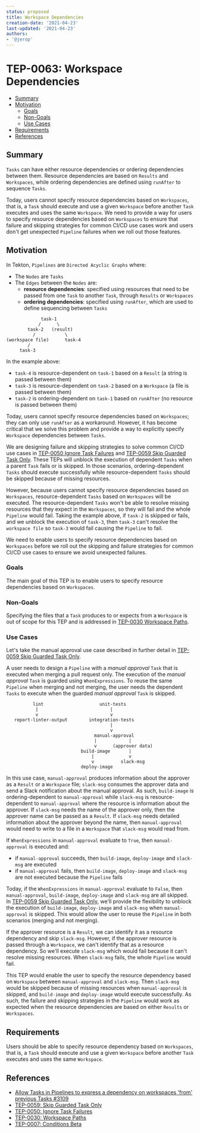 ```yaml
---
status: proposed
title: Workspace Dependencies
creation-date: '2021-04-23'
last-updated: '2021-04-23'
authors:
- '@jerop'
---
```


# TEP-0063: Workspace Dependencies

<!--
**Note:** When your TEP is complete, all of these comment blocks should be removed.

To get started with this template:

- [ ] **Fill out this file as best you can.**
  At minimum, you should fill in the "Summary", and "Motivation" sections.
  These should be easy if you've preflighted the idea of the TEP with the
  appropriate Working Group.
- [ ] **Create a PR for this TEP.**
  Assign it to people in the SIG that are sponsoring this process.
- [ ] **Merge early and iterate.**
  Avoid getting hung up on specific details and instead aim to get the goals of
  the TEP clarified and merged quickly.  The best way to do this is to just
  start with the high-level sections and fill out details incrementally in
  subsequent PRs.

Just because a TEP is merged does not mean it is complete or approved.  Any TEP
marked as a `proposed` is a working document and subject to change.  You can
denote sections that are under active debate as follows:

```
<<[UNRESOLVED optional short context or usernames ]>>
Stuff that is being argued.
<<[/UNRESOLVED]>>
```

When editing TEPS, aim for tightly-scoped, single-topic PRs to keep discussions
focused.  If you disagree with what is already in a document, open a new PR
with suggested changes.

If there are new details that belong in the TEP, edit the TEP.  Once a
feature has become "implemented", major changes should get new TEPs.

The canonical place for the latest set of instructions (and the likely source
of this file) is [here](/teps/NNNN-TEP-template/README.md).

-->

<!--
This is the title of your TEP.  Keep it short, simple, and descriptive.  A good
title can help communicate what the TEP is and should be considered as part of
any review.
-->

<!--
A table of contents is helpful for quickly jumping to sections of a TEP and for
highlighting any additional information provided beyond the standard TEP
template.

Ensure the TOC is wrapped with
  <code>&lt;!-- toc --&rt;&lt;!-- /toc --&rt;</code>
tags, and then generate with `hack/update-toc.sh`.
-->

<!-- toc -->
- [Summary](#summary)
- [Motivation](#motivation)
  - [Goals](#goals)
  - [Non-Goals](#non-goals)
  - [Use Cases](#use-cases)
- [Requirements](#requirements)
- [References](#references)
<!-- /toc -->

## Summary

<!--
This section is incredibly important for producing high quality user-focused
documentation such as release notes or a development roadmap.  It should be
possible to collect this information before implementation begins in order to
avoid requiring implementors to split their attention between writing release
notes and implementing the feature itself.

A good summary is probably at least a paragraph in length.

Both in this section and below, follow the guidelines of the [documentation
style guide]. In particular, wrap lines to a reasonable length, to make it
easier for reviewers to cite specific portions, and to minimize diff churn on
updates.

[documentation style guide]: https://github.com/kubernetes/community/blob/master/contributors/guide/style-guide.md
-->

`Tasks` can have either resource dependencies or ordering dependencies between them. Resource dependencies are based on 
`Results` and `Workspaces`, while ordering dependencies are defined using `runAfter` to sequence `Tasks`. 

Today, users cannot specify resource dependencies based on `Workspaces`, that is, a `Task` should execute and use a 
given `Workspace` before another `Task` executes and uses the same `Workspace`. We need to provide a way for users to 
specify resource dependencies based on `Workspaces` to ensure that failure and skipping strategies for common CI/CD 
use cases work and users don't get unexpected `Pipeline` failures when we roll out those features.

## Motivation

<!--
This section is for explicitly listing the motivation, goals and non-goals of
this TEP.  Describe why the change is important and the benefits to users.  The
motivation section can optionally provide links to [experience reports][] to
demonstrate the interest in a TEP within the wider Tekton community.

[experience reports]: https://github.com/golang/go/wiki/ExperienceReports
-->

In Tekton, `Pipelines` are `Directed Acyclic Graphs` where:
- The `Nodes` are `Tasks`
- The `Edges` between the `Nodes` are:
  - **resource dependencies**: specified using resources that need to be passed from one `Task` to another 
    `Task`, through `Results` or `Workspaces`
  - **ordering dependencies**: specified using `runAfter`, which are used to define sequencing between `Tasks`


```        
             task-1
            /      \
        task-2   (result)
          /           \
(workspace file)      task-4
        /           
     task-3
```

In the example above:
  - `task-4` is resource-dependent on `task-1` based on a `Result` (a string is passed between them)
  - `task-3` is resource-dependent on `task-2` based on a `Workspace` (a file is passed between them)
  - `task-2` is ordering-dependent on `task-1` based on `runAfter` (no resource is passed between them)

Today, users cannot specify resource dependencies based on `Workspaces`; they can only use `runAfter` as a workaround. 
However, it has become critical that we solve this problem and provide a way to explicitly specify `Workspace`
dependencies between `Tasks`. 

We are designing failure and skipping strategies to solve common CI/CD use cases in 
[TEP-0050 Ignore Task Failures](https://github.com/tektoncd/community/blob/main/teps/0050-ignore-task-failures.md) and 
[TEP-0059 Skip Guarded Task Only](https://github.com/tektoncd/community/blob/main/teps/0059-skip-guarded-task-only.md). 
These TEPs will unblock the execution of dependent `Tasks` when a parent `Task` fails or is skipped. In those scenarios, 
ordering-dependent `Tasks` should execute successfully while resource-dependent `Tasks` should be skipped because of
missing resources. 

However, because users cannot specify resource dependencies based on `Workspaces`, resource-dependent 
`Tasks` based on `Workspaces` will be executed. The resource-dependent `Tasks` won't be able to resolve missing 
resources that they expect in the `Workspaces`, so they will fail and the whole `Pipeline` would fail. Taking the 
example above, if `task-2` is skipped or fails, and we unblock the execution of `task-3`, then `task-3` can't resolve 
the `workspace file` so `task-3` would fail causing the `Pipeline` to fail. 

We need to enable users to specify resource dependencies based on `Workspaces` before we roll out the skipping and 
failure strategies for common CI/CD use cases to ensure we avoid unexpected failures.  

### Goals

<!--
List the specific goals of the TEP.  What is it trying to achieve?  How will we
know that this has succeeded?
-->

The main goal of this TEP is to enable users to specify resource dependencies based on `Workspaces`. 

### Non-Goals

<!--
What is out of scope for this TEP?  Listing non-goals helps to focus discussion
and make progress.
-->

Specifying the files that a `Task` produces to or expects from a `Workspace` is out of scope for this TEP and is 
addressed in [TEP-0030 Workspace Paths](https://github.com/tektoncd/community/blob/main/teps/0030-workspace-paths.md).

### Use Cases

<!--
Describe the concrete improvement specific groups of users will see if the
Motivations in this doc result in a fix or feature.

Consider both the user's role (are they a Task author? Catalog Task user?
Cluster Admin? etc...) and experience (what workflows or actions are enhanced
if this problem is solved?).
-->

Let's take the manual approval use case described in further detail in [TEP-0059 Skip Guarded Task Only](https://github.com/tektoncd/community/blob/main/teps/0059-skip-guarded-task-only.md).

A user needs to design a `Pipeline` with a _manual approval_ `Task` that is executed when merging a pull request only. 
The execution of the _manual approval_ `Task` is guarded using `WhenExpressions`. To reuse the same `Pipeline` when 
merging and not merging, the user needs the dependent `Tasks` to execute when the guarded _manual approval_ `Task` is 
skipped.

```
          lint                     unit-tests
           |                           |
           v                           v
   report-linter-output        integration-tests
                                       |
                                       v
                                 manual-approval
                                 |            |
                                 v      (approver data)
                            build-image       |
                                |             v
                                v          slack-msg
                            deploy-image
```

In this use case, `manual-approval` produces information about the approver as a `Result` or a `Workspace` file; 
`slack-msg` consumes the approver data and send a Slack notification about the manual approval. As such, `build-image` 
is ordering-dependent to `manual-approval` while `slack-msg` is resource-dependent to `manual-approval` where the 
resource is information about the approver. If `slack-msg` needs the name of the approver only, then the approver name 
can be passed as a `Result`. If `slack-msg` needs detailed information about the approver beyond the name, 
then `manual-approval` would need to write to a file in a `Workspace` that `slack-msg` would read from.

If `WhenExpressions` in `manual-approval` evaluate to `True`, then `manual-approval` is executed and:
- if `manual-approval` succeeds, then `build-image`, `deploy-image` and `slack-msg` are executed
- if `manual-approval` fails, then `build-image`, `deploy-image` and `slack-msg` are not executed because the `Pipeline` 
  fails

Today, if the `WhenExpressions` in `manual-approval` evaluate to `False`, then `manual-approval`, `build-image`, 
`deploy-image` and `slack-msg` are all skipped. In [TEP-0059 Skip Guarded Task Only](https://github.com/tektoncd/community/blob/main/teps/0059-skip-guarded-task-only.md), 
we'll provide the flexibility to unblock the execution of `build-image`, `deploy-image` and `slack-msg` when 
`manual-approval` is skipped. This would allow the user to reuse the `Pipeline` in both scenarios (merging and not merging).

If the approver resource is a `Result`, we can identify it as a resource dependency and skip `slack-msg`. However, if the 
approver resource is passed through a `Workspace`, we can't identify that as a resource dependency. So we'll execute 
`slack-msg` which would fail because it can't resolve missing resources. When `slack-msg` fails, the whole `Pipeline` 
would fail. 

This TEP would enable the user to specify the resource dependency based on `Workspace` between `manual-approval` and 
`slack-msg`. Then `slack-msg` would be skipped because of missing resources when `manual-approval` is skipped, and 
`build-image` and `deploy-image` would execute successfully. As such, the failure and skipping strategies in the 
`Pipeline` would work as expected when the resource dependencies are based on either `Results` or `Workspaces`. 

## Requirements

<!--
Describe constraints on the solution that must be met. Examples might include
performance characteristics that must be met, specific edge cases that must
be handled, or user scenarios that will be affected and must be accomodated.
-->

Users should be able to specify resource dependency based on `Workspaces`, that is, a `Task` should execute and use a 
given `Workspace` before another `Task` executes and uses the same `Workspace`. 

## References

<!--
Use this section to add links to GitHub issues, other TEPs, design docs in Tekton
shared drive, examples, etc. This is useful to refer back to any other related links
to get more details.
-->

- [Allow Tasks in Pipelines to express a dependency on workspaces 'from' previous Tasks #3109](https://github.com/tektoncd/pipeline/issues/3109)
- [TEP-0059: Skip Guarded Task Only](https://github.com/tektoncd/community/blob/main/teps/0059-skip-guarded-task-only.md)
- [TEP-0050: Ignore Task Failures](https://github.com/tektoncd/community/blob/main/teps/0050-ignore-task-failures.md)
- [TEP-0030: Workspace Paths](https://github.com/tektoncd/community/blob/main/teps/0030-workspace-paths.md)
- [TEP-0007: Conditions Beta](https://github.com/tektoncd/community/blob/main/teps/0007-conditions-beta.md)
 